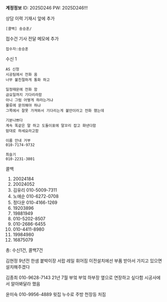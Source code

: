 **계정정보**
ID: 2025D246
PW: 2025D246!!!

상담 이력 기재시 앞에 추가
```
[콜백] 송승훈/
```

접수건 기사 전달 메모에 추가
```
접수자:송승훈
```

수신 1
```
AS 신청
시공팀에서 전화 옴
너무 불친절하게 통화 하고 

일정때문에 전화 함
금요일까지 기다리라함
아니 그럼 어떻게 하라는거냐
물류에 문의해야 하냐
그쪽에서 잘못 가져와서 기다리는게 불만이라고 전화 했는데

기분나쁘다
계속 똑같은 말 하고 도돌이표에 말꼬리 잡고 화낸다함
맘대로 하세요라고함

이름 안내 거부
010-7174-9732

최슬기
010-2231-3801
```

콜백 
1. 20024184
2. 20024052
3. 김유리 010-5009-7311
4. 노애순 010-6272-0708
5. 정다운 010-4166-1269
6. 19203896
7. 19881949
8. 010-5202-8507
9. 010-2686-6455
10. 010-4411-8980
11. 19984980
12. 16875079


총: 수신1건, 콜백7건

김현정 
9년전 한샘 붙박이장 서랍 레일 휘어짐
이전설치에선 부품 받아서 가지고 있으면 설치해주겠다

김종최 010-9628-7143
21년 7월 부엌
부엌 하부장 옆으로 연장하고 싶다함
시공사에서 알아봐달라 했음


윤미숙
010-9956-4889
윗집 누수로 주방 천장등 처짐
